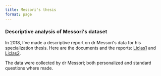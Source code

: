 ```yaml
---
title: Messori's thesis
format: page
---
```


### Descriptive analysis of Messori's dataset

In 2018, I've made a descriptive report on dr Messori's data for his specialization thesis.
Here are the documents and the reports: [Liclas1](https://alberto1artoni.github.io/assets/pdf/Liclas1) and [Liclas2](https://alberto1artoni.github.io/assets/pdf/Liclas1).

The data were collected by dr Messori; both personalized and standard questions where made.

